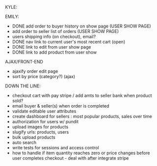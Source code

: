 KYLE:

EMILY:
- DONE add order to buyer history on show page   (USER SHOW PAGE)
- add order to seller list of orders        (USER SHOW PAGE)
- users shipping info (on checkout), email?
- DONE nav link to current user's most recent cart (open)
- DONE link to edit from user show page
- DONE link to add product from user show



AJAX/FRONT-END
- ajaxify order edit page
- sort by price (category?) (ajax)

DOWN THE LINE:
- checkout cart with pay stripe / add amts to seller bank when product sold?
- email buyer & seller(s) when order is completed
- validate editable user attributes
- create dashboard for sellers : most popular products, sales over time
- authorization for users w/ pundit
- upload images for products
- slugify urls: products, users
- bulk upload products
- auto search
- write tests for sessions and access control
- how to handle if item quantity reaches zero or price changes before user completes checkout - deal with after integrate stripe
